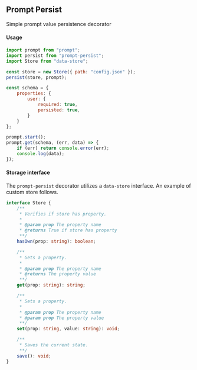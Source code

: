 ## Prompt Persist

Simple prompt value persistence decorator

#### Usage

```javascript
import prompt from "prompt";
import persist from "prompt-persist";
import Store from "data-store";

const store = new Store({ path: "config.json" });
persist(store, prompt);

const schema = {
    properties: {
        user: {
            required: true,
            persisted: true,
        }
    }
};

prompt.start();
prompt.get(schema, (err, data) => {
    if (err) return console.error(err);
    console.log(data);
});
```

#### Storage interface

The `prompt-persist` decorator utilizes a `data-store` interface. An example of custom store follows.

```typescript
interface Store {
    /**
     * Verifies if store has property.
     * 
     * @param prop The property name
     * @returns True if store has property
     **/
    hasOwn(prop: string): boolean;

    /**
     * Gets a property.
     * 
     * @param prop The property name
     * @returns The property value
     **/
    get(prop: string): string;

    /**
     * Sets a property.
     * 
     * @param prop The property name
     * @param prop The property value
     **/
    set(prop: string, value: string): void;

    /**
     * Saves the current state.
     **/
    save(): void;
}
```
